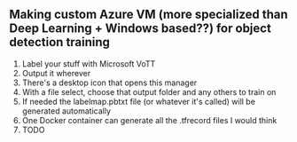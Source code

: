 Making custom Azure VM (more specialized than Deep Learning + Windows based??) for object detection training
------------------------------------------------------------------------------------------------------------
1. Label your stuff with Microsoft VoTT
2. Output it wherever
3. There's a desktop icon that opens this manager
4. With a file select, choose that output folder and any others to train on
5. If needed the labelmap.pbtxt file (or whatever it's called) will be generated automatically
6. One Docker container can generate all the .tfrecord files I would think
7. TODO